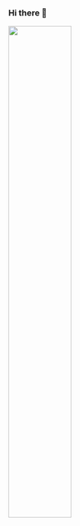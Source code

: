 ### Hi there 👋

<p align="left">
  <a href="http://www.xiong35.cn">
    <img width="50%" src="https://github-readme-stats.vercel.app/api?username=Skylyyun&count_private=true&show_icons=true&locale=cn&hide_border=true" />
  </a>
</p>

<!--
**Skylyyun/Skylyyun** is a ✨ _special_ ✨ repository because its `README.md` (this file) appears on your GitHub profile.

Here are some ideas to get you started:

- 🔭 I’m currently working on ...
- 🌱 I’m currently learning ...
- 👯 I’m looking to collaborate on ...
- 🤔 I’m looking for help with ...
- 💬 Ask me about ...
- 📫 How to reach me: ...
- 😄 Pronouns: ...
- ⚡ Fun fact: ...
-->
